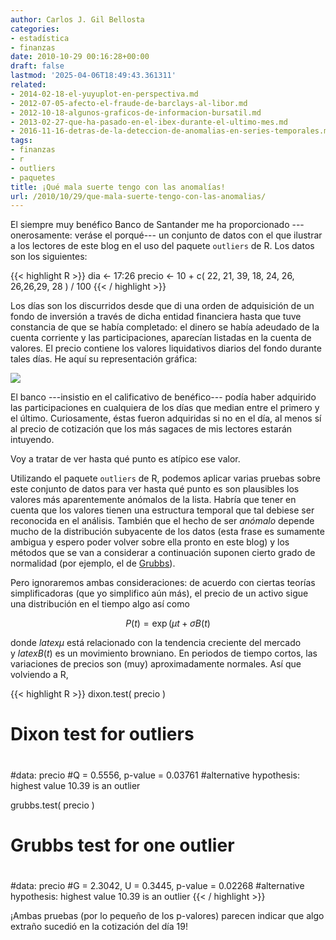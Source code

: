 ```yaml
---
author: Carlos J. Gil Bellosta
categories:
- estadística
- finanzas
date: 2010-10-29 00:16:28+00:00
draft: false
lastmod: '2025-04-06T18:49:43.361311'
related:
- 2014-02-18-el-yuyuplot-en-perspectiva.md
- 2012-07-05-afecto-el-fraude-de-barclays-al-libor.md
- 2012-10-18-algunos-graficos-de-informacion-bursatil.md
- 2013-02-27-que-ha-pasado-en-el-ibex-durante-el-ultimo-mes.md
- 2016-11-16-detras-de-la-deteccion-de-anomalias-en-series-temporales.md
tags:
- finanzas
- r
- outliers
- paquetes
title: ¡Qué mala suerte tengo con las anomalías!
url: /2010/10/29/que-mala-suerte-tengo-con-las-anomalias/
---
```


El siempre muy benéfico Banco de Santander me ha proporcionado ---onerosamente: veráse el porqué--- un conjunto de datos con el que ilustrar a los lectores de este blog en el uso del paquete `outliers` de R.  Los datos son los siguientes:

{{< highlight R >}}
dia <- 17:26
precio <- 10 + c( 22, 21, 39, 18, 24, 26, 26,26,29, 28 ) / 100
{{< / highlight >}}

Los días son los discurridos desde que di una orden de adquisición de un fondo de inversión a través de dicha entidad financiera hasta que tuve constancia de que se había completado: el dinero se había adeudado de la cuenta corriente y las participaciones, aparecían listadas en la cuenta de valores. El precio contiene los valores liquidativos diarios del fondo durante tales días. He aquí su representación gráfica:

[![](/wp-uploads/2010/10/precios_diarios_activo.png#center)
](/wp-uploads/2010/10/precios_diarios_activo.png#center)

El banco ---insistio en el calificativo de benéfico--- podía haber adquirido las participaciones en cualquiera de los días que median entre el primero y el último. Curiosamente, éstas fueron adquiridas si no en el día, al menos sí al precio de cotización que los más sagaces de mis lectores estarán intuyendo.

Voy a tratar de ver hasta qué punto es atípico ese valor.

Utilizando el paquete `outliers` de R, podemos aplicar varias pruebas sobre este conjunto de datos para ver hasta qué punto es son plausibles los valores más aparentemente anómalos de la lista. Habría que tener en cuenta que los valores tienen una estructura temporal que tal debiese ser reconocida en el análisis. También que el hecho de ser _anómalo_ depende mucho de la distribución subyacente de los datos (esta frase es sumamente ambigua y espero poder volver sobre ella pronto en este blog) y los métodos que se van a considerar a continuación suponen cierto grado de normalidad (por ejemplo, el de [Grubbs](http://en.wikipedia.org/wiki/Grubbs'_test_for_outliers)).

Pero ignoraremos ambas consideraciones: de acuerdo con ciertas teorías simplificadoras (que yo simplifico aún más), el precio de un activo sigue una distribución en el tiempo algo así como


$$ P(t) = \exp( \mu t + \sigma B(t) $$


donde $latex \mu$ está relacionado con la tendencia creciente del mercado y $latex B(t)$ es un movimiento browniano. En periodos de tiempo cortos, las variaciones de precios son (muy) aproximadamente normales. Así que volviendo a R,

{{< highlight R >}}
dixon.test( precio )

#    Dixon test for outliers
#
#data:  precio
#Q = 0.5556, p-value = 0.03761
#alternative hypothesis: highest value 10.39 is an outlier

grubbs.test( precio )

#    Grubbs test for one outlier
#
#data:  precio
#G = 2.3042, U = 0.3445, p-value = 0.02268
#alternative hypothesis: highest value 10.39 is an outlier
 {{< / highlight >}}

¡Ambas pruebas (por lo pequeño de los p-valores) parecen indicar que algo extraño sucedió en la cotización del día 19!